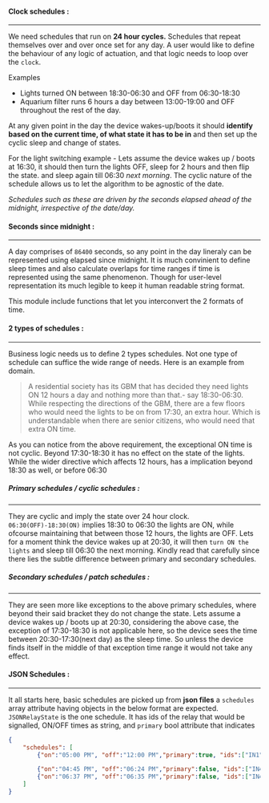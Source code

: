 #### Clock schedules :
------------

We need schedules that run on __24 hour cycles.__ Schedules that repeat themselves over and over once set for any day. A user would like to define the behaviour  of any logic of actuation, and that logic needs to loop over the `clock`. 

Examples 

- Lights turned ON between 18:30-06:30 and OFF from 06:30-18:30
- Aquarium filter runs 6 hours a day between 13:00-19:00 and OFF throughout the rest of the day.

At any given point in the day the device wakes-up/boots it should __identify based on the current time, of what state it has to be in__ and then set up the cyclic sleep and change of states. 

For the light switching example - Lets assume the device wakes up / boots at 16:30, it should then turn the lights OFF, sleep for 2 hours and then flip the state. and sleep again till 06:30 _next morning_. The cyclic nature of the schedule allows us to let the algorithm to be agnostic of the date.

_Schedules such as these are driven by the seconds elapsed ahead of the midnight, irrespective of the date/day._

#### Seconds since midnight :
-------------

A day comprises of `86400` seconds, so any point in the day lineraly can be represented using elapsed since midnight. It is much convinient to define sleep times and also calculate overlaps for time ranges if time is represented using the same phenomenon. Though for user-level representation its much legible to keep it human readable string format. 

This module include functions that let you interconvert the 2 formats of time. 

#### 2 types of schedules :
-------------
Business logic needs us to define 2 types schedules. Not one type of schedule can suffice the wide range of needs. 
Here is an example from domain.

> A residential society has its GBM that has decided they need lights ON 12 hours a day and nothing more than that.- say 18:30-06:30. While respecting the directions of the GBM, there are a few floors who would need the lights to be on from 17:30, an extra hour. Which is understandable when there are senior citizens, who would need that extra ON time.

As you can notice from the above requirement, the exceptional ON  time is not cyclic. Beyond 17:30-18:30 it has no effect on the state of the lights. While the wider directive which affects 12 hours, has a implication beyond 18:30 as well, or before 06:30 

##### Primary schedules / cyclic schedules :
-----------

They are cyclic and imply the state over 24 hour clock. `06:30(OFF)-18:30(ON)` implies 18:30 to 06:30 the lights are ON, while ofcourse maintaining  that between those 12 hours, the lights are OFF. Lets for a moment think the device wakes up at 20:30, it will then `turn ON the lights` and sleep till 06:30 the next morning. Kindly read that carefully since there lies the subtle difference between primary and secondary schedules.

##### Secondary schedules / patch schedules :
-----------

They are seen more like exceptions to the above primary schedules, where beyond their said bracket they do not change the state. 
Lets assume a device wakes up / boots up at 20:30, considering the above case, the exception of 17:30-18:30 is not applicable here, so the device sees the time between 20:30-17:30(next day) as the sleep time. So unless the device finds itself in the middle of that exception time range it would not take any effect. 


#### JSON Schedules :
--------------

It all starts here, basic schedules are picked up from __json files__  a `schedules` array attribute having objects in the below format are expected. `JSONRelayState` is the one schedule. It has ids of the relay that would be signalled, ON/OFF times as string, and `primary` bool attribute that indicates 

```json 
{
    "schedules": [
        {"on":"05:00 PM", "off":"12:00 PM","primary":true, "ids":["IN1","IN2","IN3","IN4"]},

        {"on":"04:45 PM", "off":"06:24 PM","primary":false, "ids":["IN4"]},
        {"on":"06:37 PM", "off":"06:35 PM","primary":false, "ids":["IN4"]}
    ]
}
```